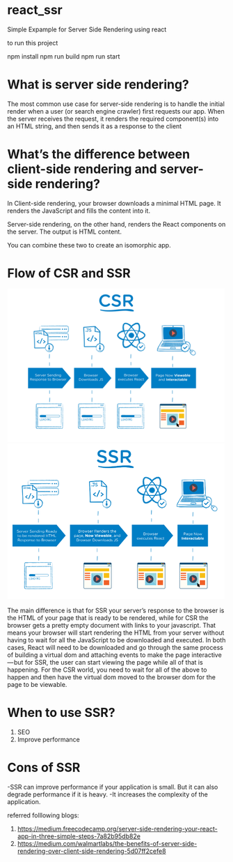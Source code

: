 # react_ssr
Simple Expample for Server Side Rendering using react 

to run this project

npm install 
npm run build
npm run start

# What is server side rendering?
The most common use case for server-side rendering is to handle the initial render when a user (or search engine crawler) first requests our app. When the server receives the request, it renders the required component(s) into an HTML string, and then sends it as a response to the client

# What’s the difference between client-side rendering and server-side rendering?

In Client-side rendering, your browser downloads a minimal HTML page. It renders the JavaScript and fills the content into it.

Server-side rendering, on the other hand, renders the React components on the server. The output is HTML content.

You can combine these two to create an isomorphic app.

# Flow of CSR and SSR

<img src="https://github.com/AkibS/react_ssr/blob/master/media/1_CRiH0hUGoS3aoZaIY4H2yg.png" width="500"/>

<img src="https://github.com/AkibS/react_ssr/blob/master/media/1_jJkEQpgZ8waQ5P-W5lhxuQ.png" width="500"/>


The main difference is that for SSR your server’s response to the browser is the HTML of your page that is ready to be rendered, while for CSR the browser gets a pretty empty document with links to your javascript. That means your browser will start rendering the HTML from your server without having to wait for all the JavaScript to be downloaded and executed. In both cases, React will need to be downloaded and go through the same process of building a virtual dom and attaching events to make the page interactive — but for SSR, the user can start viewing the page while all of that is happening. For the CSR world, you need to wait for all of the above to happen and then have the virtual dom moved to the browser dom for the page to be viewable.

# When to use SSR?

1. SEO
2. Improve performance

# Cons of SSR
-SSR can improve performance if your application is small. But it can also degrade performance if it is heavy.
-It increases the complexity of the application.


referred folllowing blogs:
1. https://medium.freecodecamp.org/server-side-rendering-your-react-app-in-three-simple-steps-7a82b95db82e
2. https://medium.com/walmartlabs/the-benefits-of-server-side-rendering-over-client-side-rendering-5d07ff2cefe8


